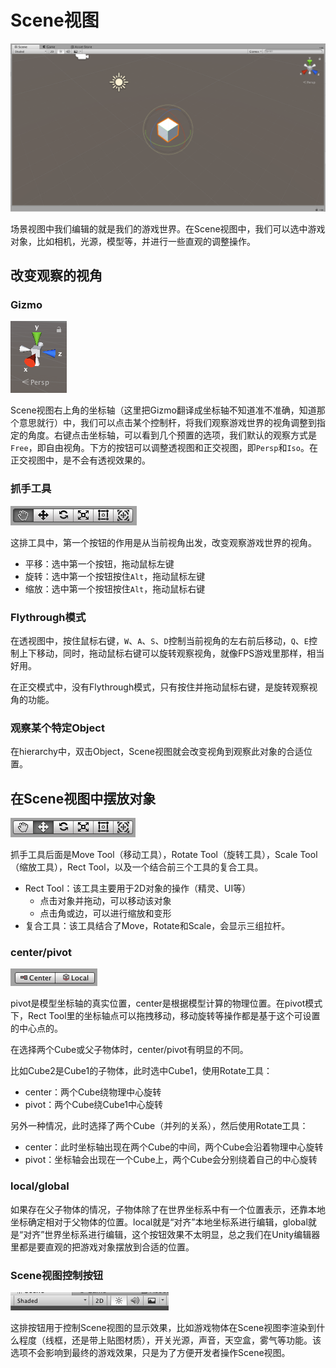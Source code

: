 # Scene视图

![](res/1.png)

场景视图中我们编辑的就是我们的游戏世界。在Scene视图中，我们可以选中游戏对象，比如相机，光源，模型等，并进行一些直观的调整操作。

## 改变观察的视角

### Gizmo

![](res/2.png)

Scene视图右上角的坐标轴（这里把Gizmo翻译成坐标轴不知道准不准确，知道那个意思就行）中，我们可以点击某个控制杆，将我们观察游戏世界的视角调整到指定的角度。右键点击坐标轴，可以看到几个预置的选项，我们默认的观察方式是`Free`，即自由视角。下方的按钮可以调整透视图和正交视图，即`Persp`和`Iso`。在正交视图中，是不会有透视效果的。

### 抓手工具

![](res/3.png)

这排工具中，第一个按钮的作用是从当前视角出发，改变观察游戏世界的视角。

* 平移：选中第一个按钮，拖动鼠标左键
* 旋转：选中第一个按钮按住`Alt`，拖动鼠标左键
* 缩放：选中第一个按钮按住`Alt`，拖动鼠标右键

### Flythrough模式

在透视图中，按住鼠标右键，`W`、`A`、`S`、`D`控制当前视角的左右前后移动，`Q`、`E`控制上下移动，同时，拖动鼠标右键可以旋转观察视角，就像FPS游戏里那样，相当好用。

在正交模式中，没有Flythrough模式，只有按住并拖动鼠标右键，是旋转观察视角的功能。

### 观察某个特定Object

在hierarchy中，双击Object，Scene视图就会改变视角到观察此对象的合适位置。

## 在Scene视图中摆放对象

![](res/4.png)

抓手工具后面是Move Tool（移动工具），Rotate Tool（旋转工具），Scale Tool（缩放工具），Rect Tool，以及一个结合前三个工具的复合工具。

* Rect Tool：该工具主要用于2D对象的操作（精灵、UI等）
	* 点击对象并拖动，可以移动该对象
	* 点击角或边，可以进行缩放和变形
* 复合工具：该工具结合了Move，Rotate和Scale，会显示三组拉杆。

### center/pivot

![](res/5.png)

pivot是模型坐标轴的真实位置，center是根据模型计算的物理位置。在pivot模式下，Rect Tool里的坐标轴点可以拖拽移动，移动旋转等操作都是基于这个可设置的中心点的。

在选择两个Cube或父子物体时，center/pivot有明显的不同。

比如Cube2是Cube1的子物体，此时选中Cube1，使用Rotate工具：

* center：两个Cube绕物理中心旋转
* pivot：两个Cube绕Cube1中心旋转

另外一种情况，此时选择了两个Cube（并列的关系），然后使用Rotate工具：

* center：此时坐标轴出现在两个Cube的中间，两个Cube会沿着物理中心旋转
* pivot：坐标轴会出现在一个Cube上，两个Cube会分别绕着自己的中心旋转

### local/global

如果存在父子物体的情况，子物体除了在世界坐标系中有一个位置表示，还靠本地坐标确定相对于父物体的位置。local就是“对齐”本地坐标系进行编辑，global就是“对齐”世界坐标系进行编辑，这个按钮效果不太明显，总之我们在Unity编辑器里都是要直观的把游戏对象摆放到合适的位置。

### Scene视图控制按钮

![](res/6.png)

这排按钮用于控制Scene视图的显示效果，比如游戏物体在Scene视图李渲染到什么程度（线框，还是带上贴图材质），开关光源，声音，天空盒，雾气等功能。该选项不会影响到最终的游戏效果，只是为了方便开发者操作Scene视图。
